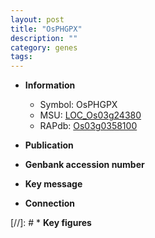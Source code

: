 ```yaml
---
layout: post
title: "OsPHGPX"
description: ""
category: genes
tags: 
---
```


* **Information**  
    + Symbol: OsPHGPX  
    + MSU: [LOC_Os03g24380](http://rice.uga.edu/cgi-bin/ORF_infopage.cgi?orf=LOC_Os03g24380)  
    + RAPdb: [Os03g0358100](http://rapdb.dna.affrc.go.jp/viewer/gbrowse_details/irgsp1?name=Os03g0358100)  

* **Publication**  

* **Genbank accession number**  

* **Key message**  

* **Connection**  

[//]: # * **Key figures**  


